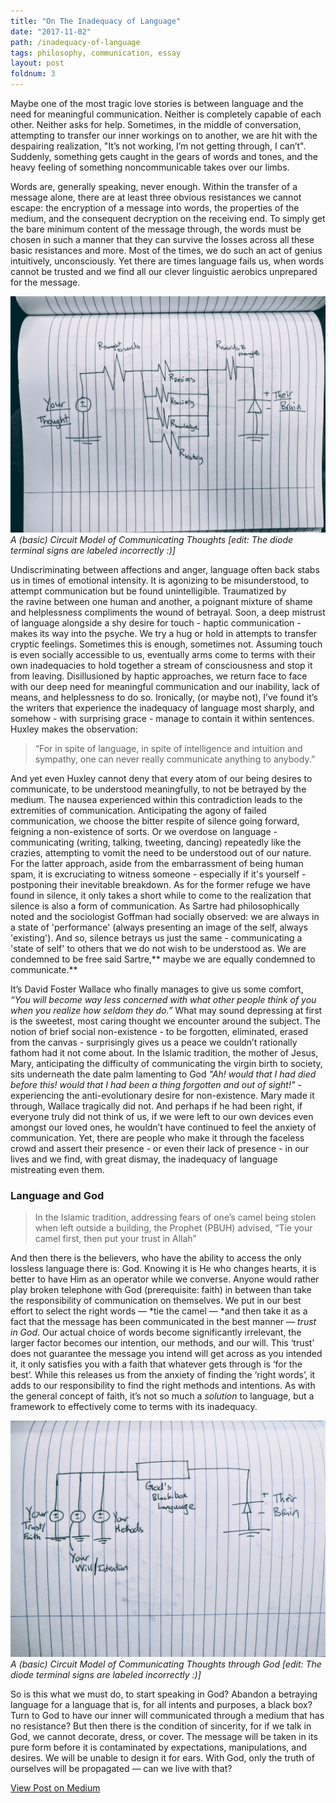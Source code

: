 ```yaml
---
title: "On The Inadequacy of Language"
date: "2017-11-02"
path: /inadequacy-of-language
tags: philosophy, communication, essay
layout: post
foldnum: 3
---
```


Maybe one of the most tragic love stories is between language and the need for meaningful communication. Neither is completely capable of each other. Neither asks for help. Sometimes, in the middle of conversation, attempting to transfer our inner workings on to another, we are hit with the despairing realization, "It’s not working, I’m not getting through, I can’t". Suddenly, something gets caught in the gears of words and tones, and the heavy feeling of something noncommunicable takes over our limbs.

Words are, generally speaking, never enough. Within the transfer of a message alone, there are at least three obvious resistances we cannot escape: the encryption of a message into words, the properties of the medium, and the consequent decryption on the receiving end. To simply get the bare minimum content of the message through, the words must be chosen in such a manner that they can survive the losses across all these basic resistances and more. Most of the times, we do such an act of genius intuitively, unconsciously. Yet there are times language fails us, when words cannot be trusted and we find all our clever linguistic aerobics unprepared for the message.

![A (basic) Circuit Model of Communicating Thoughts [edit: The diode terminal signs are labeled incorrectly :)]](./circuit1.jpeg)*A (basic) Circuit Model of Communicating Thoughts [edit: The diode terminal signs are labeled incorrectly :)]*

Undiscriminating between affections and anger, language often back stabs us in times of emotional intensity. It is agonizing to be misunderstood, to attempt communication but be found unintelligible. Traumatized by the ravine between one human and another, a poignant mixture of shame and helplessness compliments the wound of betrayal. Soon, a deep mistrust of language alongside a shy desire for touch - haptic communication - makes its way into the psyche. We try a hug or hold in attempts to transfer cryptic feelings. Sometimes this is enough, sometimes not. Assuming touch is even socially accessible to us, eventually arms come to terms with their own inadequacies to hold together a stream of consciousness and stop it from leaving. Disillusioned by haptic approaches, we return face to face with our deep need for meaningful communication and our inability, lack of means, and helplessness to do so. Ironically, (or maybe not), I’ve found it’s the writers that experience the inadequacy of language most sharply, and somehow - with surprising grace - manage to contain it within sentences. Huxley makes the observation:
> “For in spite of language, in spite of intelligence and intuition and sympathy, one can never really communicate anything to anybody.”

And yet even Huxley cannot deny that every atom of our being desires to communicate, to be understood meaningfully, to not be betrayed by the medium. The nausea experienced within this contradiction leads to the extremities of communication. Anticipating the agony of failed communication, we choose the bitter respite of silence going forward, feigning a non-existence of sorts. Or we overdose on language - communicating (writing, talking, tweeting, dancing) repeatedly like the crazies, attempting to vomit the need to be understood out of our nature. For the latter approach, aside from the embarrassment of being human spam, it is excruciating to witness someone - especially if it's yourself - postponing their inevitable breakdown. As for the former refuge we have found in silence, it only takes a short while to come to the realization that silence is also a form of communication. As Sartre had philosophically noted and the sociologist Goffman had socially observed: we are always in a state of 'performance' (always presenting an image of the self, always 'existing'). And so, silence betrays us just the same - communicating a 'state of self' to others that we do not wish to be understood as. We are condemned to be free said Sartre,** maybe we are equally condemned to communicate.**

It’s David Foster Wallace who finally manages to give us some comfort, *“You will become way less concerned with what other people think of you when you realize how seldom they do.”* What may sound depressing at first is the sweetest, most caring thought we encounter around the subject. The notion of brief social non-existence - to be forgotten, eliminated, erased from the canvas - surprisingly gives us a peace we couldn’t rationally fathom had it not come about. In the Islamic tradition, the mother of Jesus, Mary, anticipating the difficulty of communicating the virgin birth to society, sits underneath the date palm lamenting to God *"Ah! would that I had died before this! would that I had been a thing forgotten and out of sight!"* - experiencing the anti-evolutionary desire for non-existence. Mary made it through, Wallace tragically did not. And perhaps if he had been right, if everyone truly did not think of us, if we were left to our own devices even amongst our loved ones, he wouldn’t have continued to feel the anxiety of communication. Yet, there are people who make it through the faceless crowd and assert their presence - or even their lack of presence - in our lives and we find, with great dismay, the inadequacy of language mistreating even them.

### Language and God
> In the Islamic tradition, addressing fears of one’s camel being stolen when left outside a building, the Prophet (PBUH) advised, “Tie your camel first, then put your trust in Allah”

And then there is the believers, who have the ability to access the only lossless language there is: God. Knowing it is He who changes hearts, it is better to have Him as an operator while we converse. Anyone would rather play broken telephone with God (prerequisite: faith) in between than take the responsibility of communication on themselves. We put in our best effort to select the right words — *tie the camel — *and then take it as a fact that the message has been communicated in the best manner — *trust in God*. Our actual choice of words become significantly irrelevant, the larger factor becomes our intention, our methods, and our will. This ‘trust’ does not guarantee the message you intend will get across as you intended it, it only satisfies you with a faith that whatever gets through is ‘for the best’. While this releases us from the anxiety of finding the ‘right words’, it adds to our responsibility to find the right methods and intentions. As with the general concept of faith, it’s not so much a *solution* to language, but a framework to effectively come to terms with its inadequacy.

![A (basic) Circuit Model of Communicating Thoughts through God [edit: The diode terminal signs are labeled incorrectly :)]](./circuit2.jpeg)*A (basic) Circuit Model of Communicating Thoughts through God [edit: The diode terminal signs are labeled incorrectly :)]*

So is this what we must do, to start speaking in God? Abandon a betraying language for a language that is, for all intents and purposes, a black box? Turn to God to have our inner will communicated through a medium that has no resistance? But then there is the condition of sincerity, for if we talk in God, we cannot decorate, dress, or cover. The message will be taken in its pure form before it is contaminated by expectations, manipulations, and desires. We will be unable to design it for ears. With God, only the truth of ourselves will be propagated — can we live with that?

[View Post on Medium][MediumPost]


[MediumPost]: https://medium.com/indian-thoughts/on-the-inadequacy-of-language-6371b08db9bf "On The Inadequacy of Language"


